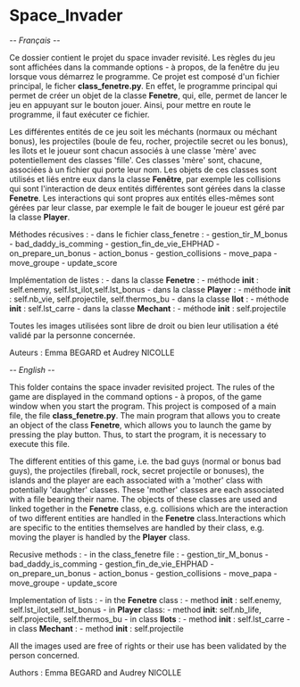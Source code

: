 # Space_Invader 

*-- Français --*

Ce dossier contient le projet du space invader revisité. Les règles du jeu sont affichées dans la commande options - à propos, de la fenêtre du jeu lorsque vous démarrez le programme. Ce projet est composé d'un fichier principal, le ficher **class_fenetre.py**. En effet, le programme principal qui permet de créer un objet de la classe **Fenetre**, qui, elle, permet de lancer le jeu en appuyant sur le bouton jouer. Ainsi, pour mettre en route le programme, il faut exécuter ce fichier.

Les différentes entités de ce jeu soit les méchants (normaux ou méchant bonus), les projectiles (boule de feu, rocher, projectile secret ou les bonus), les îlots et le joueur sont chacun associés à une classe 'mère' avec potentiellement des classes 'fille'. Ces classes 'mère' sont, chacune, associées à un fichier qui porte leur nom. Les objets de ces classes sont utilisés et liés entre eux dans la classe **Fenêtre**, par exemple les collisions qui sont l'interaction de deux entités différentes sont gérées dans la classe **Fenetre**. Les interactions qui sont propres aux entités elles-mêmes sont gérées par leur classe, par exemple le fait de bouger le joueur est géré par la classe **Player**.

Méthodes récusives : 
    - dans le fichier class_fenetre : - gestion_tir_M_bonus
                                      - bad_daddy_is_comming
                                      - gestion_fin_de_vie_EHPHAD
                                      - on_prepare_un_bonus
                                      - action_bonus
                                      - gestion_collisions
                                      - move_papa
                                      - move_groupe
                                      - update_score

Implémentation de listes : 
     - dans la classe **Fenetre** : - méthode __init__ : self.enemy, 
                                             self.lst_ilot,self.lst_bonus
     - dans la classe **Player** :  - méthode __init__ : self.nb_vie,
                                     self.projectile, self.thermos_bu
     - dans la classe **Ilot** :  - méthode __init__ : self.lst_carre
     - dans la classe **Mechant** :  - méthode __init__ : self.projectile
               
                                      
Toutes les images utilisées sont libre de droit ou bien leur utilisation a été validé par la personne concernée.

Auteurs : Emma BEGARD et Audrey NICOLLE 


*-- English --*

This folder contains the space invader revisited project. The rules of the game are displayed in the command options - à propos, of the game window when you start the program. This project is composed of a main file, the file **class_fenetre.py**. The main program that allows you to create an object of the class **Fenetre**, which allows you to launch the game by pressing the play button. Thus, to start the program, it is necessary to execute this file.

The different entities of this game, i.e. the bad guys (normal or bonus bad guys), the projectiles (fireball, rock, secret projectile or bonuses), the islands and the player are each associated with a 'mother' class with potentially 'daughter' classes. These 'mother' classes are each associated with a file bearing their name. The objects of these classes are used and linked together in the **Fenetre** class, e.g. collisions which are the interaction of two different entities are handled in the **Fenetre** class.Interactions which are specific to the entities themselves are handled by their class, e.g. moving the player is handled by the **Player** class.


Recusive methods : 
    - in the class_fenetre file : - gestion_tir_M_bonus
                                  - bad_daddy_is_comming
                                  - gestion_fin_de_vie_EHPHAD
                                  - on_prepare_un_bonus
                                  - action_bonus
                                  - gestion_collisions
                                  - move_papa
                                  - move_groupe
                                  - update_score

Implementation of lists : 
     - in the **Fenetre** class : - method __init__ : self.enemy, 
                                             self.lst_ilot,self.lst_bonus
     - in **Player** class: - method __init__: self.nb_life,
                                     self.projectile, self.thermos_bu
     - in class **Ilots** : - method __init__ : self.lst_carre
     - in class **Mechant** :  - method __init__ : self.projectile

All the images used are free of rights or their use has been validated by the person concerned.

Authors : Emma BEGARD and Audrey NICOLLE 
